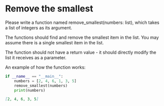 
# Remove the smallest

Please write a function named remove_smallest(numbers: list), which takes a list of integers as its argument.

The functions should find and remove the smallest item in the list. You may assume there is a single smallest item in the list.

The function should not have a return value - it should directly modify the list it receives as a parameter.

An example of how the function works:

```python
if __name__ == "__main__":
    numbers = [2, 4, 6, 1, 3, 5]
    remove_smallest(numbers)
    print(numbers)
```

```markdown
[2, 4, 6, 3, 5]
```
